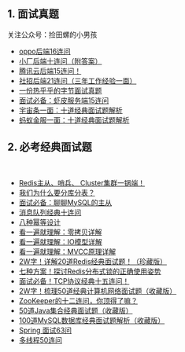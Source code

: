 ## 1. 面试真题

关注公众号：捡田螺的小男孩
​
- [oppo后端16连问](https://mp.weixin.qq.com/s?__biz=Mzg3NzU5NTIwNg==&amp;mid=2247498750&amp;idx=1&amp;sn=19fe8b4fff28fe81db14e733053bbc74&amp;chksm=cf2224d7f855adc1d0984980a4e3de31fe33329164a472ca8d8255a8a80b69b2e23850811323&token=2001057130&lang=zh_CN#rd)
- [小厂后端十连问（附答案）](https://mp.weixin.qq.com/s?__biz=Mzg3NzU5NTIwNg==&amp;mid=2247498316&amp;idx=1&amp;sn=7749b78293b7b2af51eda99844e08a56&amp;chksm=cf222565f855ac7324232e2af459f8b6e6eb5fd5b272c2b29bda08cc579421b6704a0de94b2e&token=2001057130&lang=zh_CN#rd)
- [腾讯云后端15连问！](https://mp.weixin.qq.com/s?__biz=Mzg3NzU5NTIwNg==&amp;mid=2247498171&amp;idx=1&amp;sn=f5a7ec25a569822be0f73fbcd413e8ba&amp;chksm=cf222692f855af84fba419166fcd4235c0e78af3a2e1ec4c723a4efb1bd1ad6f8a5b9404c599&token=2001057130&lang=zh_CN#rd)
- [社招后端21连问（三年工作经验一面）](https://mp.weixin.qq.com/s?__biz=Mzg3NzU5NTIwNg==&amp;mid=2247498084&amp;idx=1&amp;sn=96c8148cfeeeb16668ed9e03fa9131cc&amp;chksm=cf22264df855af5b6e81b93738cca28989226a53ec702fcfaa0cc5004dded4208c5ee5ea844a&token=2001057130&lang=zh_CN#rd)
- [一份热乎乎的字节面试真题](https://mp.weixin.qq.com/s?__biz=Mzg3NzU5NTIwNg==&amp;mid=2247497742&amp;idx=1&amp;sn=18765e7356f446a7f2521f45b467d5d3&amp;chksm=cf222727f855ae31dd2029e3219814211336c41d9228d271a583d3691ddadca586529aca9302&token=2001057130&lang=zh_CN#rd)
- [面试必备：虾皮服务端15连问](https://mp.weixin.qq.com/s?__biz=Mzg3NzU5NTIwNg==&amp;mid=2247497256&amp;idx=1&amp;sn=3b799c2d514aa25e85a6faa60d639a0b&amp;chksm=cf222901f855a017b73356b99b830b8800a7a9172fab891c5759d8dd69a270872ea9480c0b7c&token=2001057130&lang=zh_CN#rd)
- [宇宙条一面：十道经典面试题解析](https://mp.weixin.qq.com/s?__biz=Mzg3NzU5NTIwNg==&amp;mid=2247495342&amp;idx=1&amp;sn=54e1c0c16a6467001524c34818025331&amp;chksm=cf223187f855b89140db5ca429e6efc19d0111abf7f36b78a0ecd73b00fded1ff1e7ba32a6f1&token=2001057130&lang=zh_CN#rd)
- [蚂蚁金服一面：十道经典面试题解析](https://mp.weixin.qq.com/s?__biz=Mzg3NzU5NTIwNg==&amp;mid=2247493270&amp;idx=1&amp;sn=1c78a81d6e1bd0f0fd947fe8c3a33e32&amp;chksm=cf2239bff855b0a9627855f20a17799e0506eb7548a409bfa0ee0450328d7519ec70f7b962cc&token=2001057130&lang=zh_CN#rd)
​
## 2. 必考经典面试题
​
- [Redis主从、哨兵、 Cluster集群一锅端！](https://mp.weixin.qq.com/s?__biz=Mzg3NzU5NTIwNg==&amp;mid=2247498254&amp;idx=1&amp;sn=6489360c3b226df9811e66cb40ec7656&amp;chksm=cf222527f855ac3112628bcec7730064fee3fdbe869fbd0a7410c22766a0c036a7e5c1a69fa0&token=2001057130&lang=zh_CN#rd)
- [我们为什么要分库分表？](https://mp.weixin.qq.com/s?__biz=Mzg3NzU5NTIwNg==&amp;mid=2247498625&amp;idx=1&amp;sn=0d7bd9d1b46eeff4c715a6761355e9b0&amp;chksm=cf2224a8f855adbea8931c8e011711f6c70cffeef8ddf8b87729c710eacef11b46eef80fda36&token=2001057130&lang=zh_CN#rd)
- [面试必备：聊聊MySQL的主从](https://mp.weixin.qq.com/s?__biz=Mzg3NzU5NTIwNg==&amp;mid=2247497982&amp;idx=1&amp;sn=bb589329cceb5462fc41f66ec63dbf56&amp;chksm=cf2227d7f855aec16dd4d3b3425c0401850eeaf2c9cdc82e82722d38a00c24ee9ccfa3353774&token=2001057130&lang=zh_CN#rd)
- [消息队列经典十连问](https://mp.weixin.qq.com/s?__biz=Mzg3NzU5NTIwNg==&amp;mid=2247497847&amp;idx=1&amp;sn=29a32672b712e7dfadfa36c9902b2ec7&amp;chksm=cf22275ef855ae484fb3f51a5726e9a4bc45222e8fbbd33631d177dc4b5619c36889ea178463&token=2001057130&lang=zh_CN#rd)
- [八种幂等设计](https://mp.weixin.qq.com/s?__biz=Mzg3NzU5NTIwNg==&amp;mid=2247497427&amp;idx=1&amp;sn=2ed160c9917ad989eee1ac60d6122855&amp;chksm=cf2229faf855a0ecf5eb34c7335acdf6420426490ee99fc2b602d54ff4ffcecfdab24eeab0a3&token=2001057130&lang=zh_CN#rd)
- [看一遍就理解：零拷贝详解](https://mp.weixin.qq.com/s?__biz=Mzg3NzU5NTIwNg==&amp;mid=2247496788&amp;idx=1&amp;sn=f65ddd10d16d8376efa0037762153932&amp;chksm=cf222b7df855a26bad76249e7b77e28da3097b226f9165d79f5031516d9c345827fca901559c&token=2001057130&lang=zh_CN#rd)
- [看一遍就理解：IO模型详解](https://mp.weixin.qq.com/s?__biz=Mzg3NzU5NTIwNg==&amp;mid=2247496448&amp;idx=1&amp;sn=cd502f850290a25949dd4a11ac55a039&amp;chksm=cf222c29f855a53f094bde2868900fa252b07385e73564e9ee9f0510cb4e74387d9d23ab67e6&token=2001057130&lang=zh_CN#rd)
- [看一遍就理解：MVCC原理详解](https://mp.weixin.qq.com/s?__biz=Mzg3NzU5NTIwNg==&amp;mid=2247495277&amp;idx=1&amp;sn=a1812febb4246f824ce54d778f672025&amp;chksm=cf223144f855b8528ad6cce707dc3a1b4d387817bd751dfab4f79dda90c6640f9763d25f3f33&token=2001057130&lang=zh_CN#rd)
- [2W字！详解20道Redis经典面试题！（珍藏版）](https://mp.weixin.qq.com/s?__biz=Mzg3NzU5NTIwNg==&mid=2247494124&idx=1&sn=c185f7d999d5f006608d05707a8a7eea&chksm=cf2236c5f855bfd329c6e2ee27f23f8131ebcd312960190a10f1a819d67f07a21a08ad17f263&token=162724582&lang=zh_CN&scene=21#wechat_redirect)
-  [七种方案！探讨Redis分布式锁的正确使用姿势](https://mp.weixin.qq.com/s?__biz=Mzg3NzU5NTIwNg==&mid=2247488142&idx=1&sn=79a304efae7a814b6f71bbbc53810c0c&chksm=cf21cda7f85644b11ff80323defb90193bc1780b45c1c6081f00da85d665fd9eb32cc934b5cf&token=162724582&lang=zh_CN&scene=21#wechat_redirect)
- [面试必备！TCP协议经典十五连问！](https://mp.weixin.qq.com/s?__biz=Mzg3NzU5NTIwNg==&mid=2247490868&idx=1&sn=96889bfe6a97f9200fa2d682cf2f5d89&chksm=cf21c21df8564b0b0757df584560a69340b1775fe1c70b867439565969ec3aed19c442ff4eeb&token=162724582&lang=zh_CN&scene=21#wechat_redirect)
- [2W字！梳理50道经典计算机网络面试题（收藏版）](https://mp.weixin.qq.com/s?__biz=Mzg3NzU5NTIwNg==&mid=2247492832&idx=1&sn=601fa1c340a313bc0f74bb75cdb6a95a&chksm=cf223bc9f855b2dfb8d0e74f3360e2edfe25c3a728fe17e9e80b6022340994fd9d9e1ca83ca8&token=162724582&lang=zh_CN&scene=21#wechat_redirect)
- [ZooKeeper的十二连问，你顶得了嘛？](https://mp.weixin.qq.com/s?__biz=Mzg3NzU5NTIwNg==&mid=2247488047&idx=1&sn=4913c7e1c3b8835f7512d8dc6b845727&chksm=cf21cd06f8564410cce6121230256facb1ab3b5a9ed35579896f428d84bdea7b86836109d575&token=162724582&lang=zh_CN&scene=21#wechat_redirect)
- [50道Java集合经典面试题（收藏版）](https://mp.weixin.qq.com/s?__biz=Mzg3NzU5NTIwNg==&mid=2247488007&idx=1&sn=c5c16c8ec916c791e776216f3177c7e2&chksm=cf21cd2ef85644382a985e9fed1956d6ee60c86ce69e65f31f775318435fdb86bf368e26edf2&token=162724582&lang=zh_CN&scene=21#wechat_redirect)
- [100道MySQL数据库经典面试题解析（收藏版）](https://mp.weixin.qq.com/s?__biz=Mzg3NzU5NTIwNg==&mid=2247488000&idx=1&sn=1c38db7fd110bbcc1ffb2d72a56aaf25&chksm=cf21cd29f856443f25a3fe98ae8e888faceef9bee45df045969b2cffb105363dcc2a4480bb74&token=1495321435&lang=zh_CN&scene=21#wechat_redirect)
- [Spring 面试63问](https://mp.weixin.qq.com/s?__biz=Mzg3NzU5NTIwNg==&mid=2247497672&idx=1&sn=6ff0350e23d014b29a47bdec79af9ef5&chksm=cf2228e1f855a1f70fa78d9bd85c53dfbe154c1325aa1e203e4c918132c430d51bb68e961eda&token=2001057130&lang=zh_CN#rd)
- [多线程50连问](https://mp.weixin.qq.com/s?__biz=Mzg3NzU5NTIwNg==&amp;mid=2247501446&amp;idx=1&amp;sn=3d83f3c1035c963c1fda3f77ab750e71&amp;chksm=cf2219aff85590b9ba054dc33956a5cafe1beaa77b231dc4dc0cf891be3e16ef367f6b2ac4ed&token=245109219&lang=zh_CN#rd)
